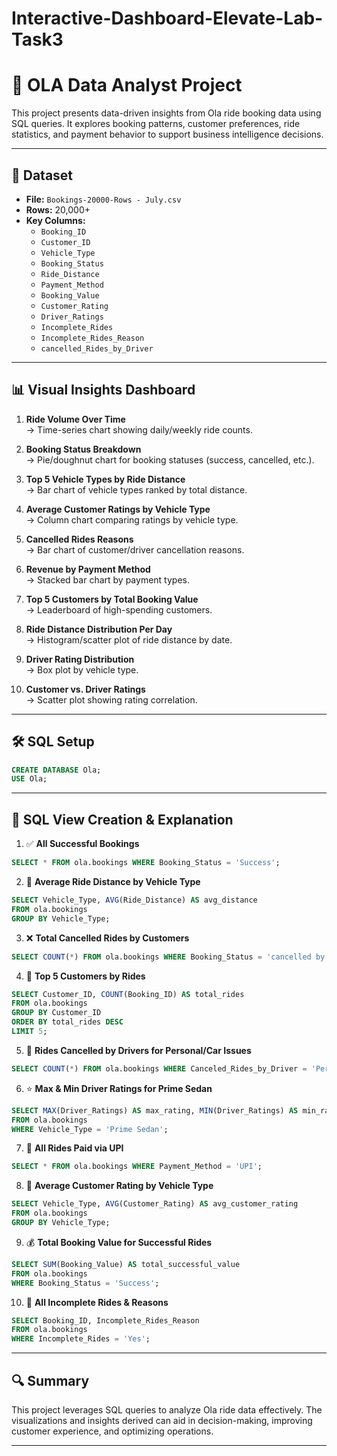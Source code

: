 # Interactive-Dashboard-Elevate-Lab-Task3

# 🚖 OLA Data Analyst Project

This project presents data-driven insights from Ola ride booking data using SQL queries. It explores booking patterns, customer preferences, ride statistics, and payment behavior to support business intelligence decisions.

---

## 📁 Dataset

- **File:** `Bookings-20000-Rows - July.csv`
- **Rows:** 20,000+
- **Key Columns:**
  - `Booking_ID`
  - `Customer_ID`
  - `Vehicle_Type`
  - `Booking_Status`
  - `Ride_Distance`
  - `Payment_Method`
  - `Booking_Value`
  - `Customer_Rating`
  - `Driver_Ratings`
  - `Incomplete_Rides`
  - `Incomplete_Rides_Reason`
  - `cancelled_Rides_by_Driver`

---

## 📊 Visual Insights Dashboard

1. **Ride Volume Over Time**  
   → Time-series chart showing daily/weekly ride counts.

2. **Booking Status Breakdown**  
   → Pie/doughnut chart for booking statuses (success, cancelled, etc.).

3. **Top 5 Vehicle Types by Ride Distance**  
   → Bar chart of vehicle types ranked by total distance.

4. **Average Customer Ratings by Vehicle Type**  
   → Column chart comparing ratings by vehicle type.

5. **Cancelled Rides Reasons**  
   → Bar chart of customer/driver cancellation reasons.

6. **Revenue by Payment Method**  
   → Stacked bar chart by payment types.

7. **Top 5 Customers by Total Booking Value**  
   → Leaderboard of high-spending customers.

8. **Ride Distance Distribution Per Day**  
   → Histogram/scatter plot of ride distance by date.

9. **Driver Rating Distribution**  
   → Box plot by vehicle type.

10. **Customer vs. Driver Ratings**  
    → Scatter plot showing rating correlation.

---

## 🛠️ SQL Setup

```sql
CREATE DATABASE Ola;
USE Ola;
```

---

## 📌 SQL View Creation & Explanation

1. ✅ **All Successful Bookings**
```sql
SELECT * FROM ola.bookings WHERE Booking_Status = 'Success';
```

2. 📏 **Average Ride Distance by Vehicle Type**
```sql
SELECT Vehicle_Type, AVG(Ride_Distance) AS avg_distance
FROM ola.bookings
GROUP BY Vehicle_Type;
```

3. ❌ **Total Cancelled Rides by Customers**
```sql
SELECT COUNT(*) FROM ola.bookings WHERE Booking_Status = 'cancelled by Customer';
```

4. 👑 **Top 5 Customers by Rides**
```sql
SELECT Customer_ID, COUNT(Booking_ID) AS total_rides
FROM ola.bookings
GROUP BY Customer_ID
ORDER BY total_rides DESC
LIMIT 5;
```

5. 🔧 **Rides Cancelled by Drivers for Personal/Car Issues**
```sql
SELECT COUNT(*) FROM ola.bookings WHERE Canceled_Rides_by_Driver = 'Personal & Car related issue';
```

6. ⭐ **Max & Min Driver Ratings for Prime Sedan**
```sql
SELECT MAX(Driver_Ratings) AS max_rating, MIN(Driver_Ratings) AS min_rating
FROM ola.bookings
WHERE Vehicle_Type = 'Prime Sedan';
```

7. 💸 **All Rides Paid via UPI**
```sql
SELECT * FROM ola.bookings WHERE Payment_Method = 'UPI';
```

8. 🌟 **Average Customer Rating by Vehicle Type**
```sql
SELECT Vehicle_Type, AVG(Customer_Rating) AS avg_customer_rating
FROM ola.bookings
GROUP BY Vehicle_Type;
```

9. 💰 **Total Booking Value for Successful Rides**
```sql
SELECT SUM(Booking_Value) AS total_successful_value
FROM ola.bookings
WHERE Booking_Status = 'Success';
```

10. 📝 **All Incomplete Rides & Reasons**
```sql
SELECT Booking_ID, Incomplete_Rides_Reason
FROM ola.bookings
WHERE Incomplete_Rides = 'Yes';
```

---

## 🔍 Summary

This project leverages SQL queries to analyze Ola ride data effectively. The visualizations and insights derived can aid in decision-making, improving customer experience, and optimizing operations.

---

